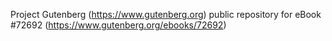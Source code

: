 Project Gutenberg (https://www.gutenberg.org) public repository
for eBook #72692 (https://www.gutenberg.org/ebooks/72692)
